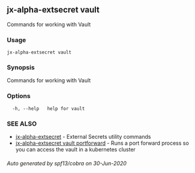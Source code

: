 ## jx-alpha-extsecret vault

Commands for working with Vault

### Usage

```
jx-alpha-extsecret vault
```

### Synopsis

Commands for working with Vault

### Options

```
  -h, --help   help for vault
```

### SEE ALSO

* [jx-alpha-extsecret](jx-alpha-extsecret.md)	 - External Secrets utility commands
* [jx-alpha-extsecret vault portforward](jx-alpha-extsecret_vault_portforward.md)	 - Runs a port forward process so you can access the vault in a kubernetes cluster

###### Auto generated by spf13/cobra on 30-Jun-2020
